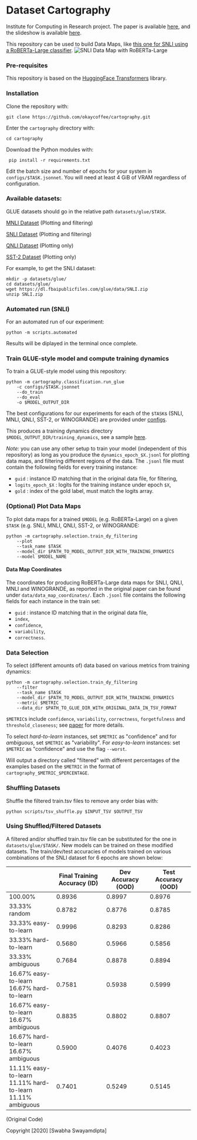# Dataset Cartography

Institute for Computing in Research project. The paper is available [here](https://raw.githubusercontent.com/okaycoffee/cartography/main/documents/BishnuGondoputro_DataMapsPaper.pdf), and the slideshow is available [here](https://raw.githubusercontent.com/okaycoffee/cartography/main/documents/BishnuGondoputro_DataMapsSlideshow.pdf).

This repository can be used to build Data Maps, like [this one for SNLI using a RoBERTa-Large classifier](./sample/SNLI_RoBERTa.pdf).
![SNLI Data Map with RoBERTa-Large](./sample/SNLI_RoBERTa.png)

### Pre-requisites

This repository is based on the [HuggingFace Transformers](https://github.com/huggingface/transformers) library.
<!-- Hyperparameter tuning is based on [HFTune](https://github.com/allenai/hftune). -->

### Installation

Clone the repository with:

```
git clone https://github.com/okaycoffee/cartography.git
```

Enter the `cartography` directory with:
```
cd cartography
```

Download the Python modules with:

```
 pip install -r requirements.txt
```

Edit the batch size and number of epochs for your system in `configs/$TASK.jsonnet`. You will need at least 4 GiB of VRAM regardless of configuration.

### Available datasets:

GLUE datasets should go in the relative path `datasets/glue/$TASK`. 

[MNLI Dataset](https://dl.fbaipublicfiles.com/glue/data/MNLI.zip) (Plotting and filtering)

[SNLI Dataset](https://dl.fbaipublicfiles.com/glue/data/SNLI.zip) (Plotting and filtering)

[QNLI Dataset](https://dl.fbaipublicfiles.com/glue/data/QNLI.zip) (Plotting only)

[SST-2 Dataset](https://dl.fbaipublicfiles.com/glue/data/SST-2.zip) (Plotting only)

For example, to get the SNLI dataset:
```
mkdir -p datasets/glue/
cd datasets/glue/
wget https://dl.fbaipublicfiles.com/glue/data/SNLI.zip
unzip SNLI.zip
```

### Automated run (SNLI)

For an automated run of our experiment:
```
python -m scripts.automated
```
Results will be diplayed in the terminal once complete.

### Train GLUE-style model and compute training dynamics

To train a GLUE-style model using this repository:

```
python -m cartography.classification.run_glue
    -c configs/$TASK.jsonnet
    --do_train
    --do_eval
    -o $MODEL_OUTPUT_DIR
```
The best configurations for our experiments for each of the `$TASK`s (SNLI, MNLI, QNLI, SST-2, or WINOGRANDE) are provided under [configs](./configs).

This produces a training dynamics directory `$MODEL_OUTPUT_DIR/training_dynamics`, see a sample [here](./sample/training_dynamics/).

*Note:* you can use any other setup to train your model (independent of this repository) as long as you produce the `dynamics_epoch_$X.jsonl` for plotting data maps, and filtering different regions of the data.
The `.jsonl` file must contain the following fields for every training instance:
- `guid` : instance ID matching that in the original data file, for filtering,
- `logits_epoch_$X` : logits for the training instance under epoch `$X`,
- `gold` : index of the gold label, must match the logits array.


### (Optional) Plot Data Maps

To plot data maps for a trained `$MODEL` (e.g. RoBERTa-Large) on a given `$TASK` (e.g. SNLI, MNLI, QNLI, SST-2, or WINOGRANDE:

```
python -m cartography.selection.train_dy_filtering
    --plot
    --task_name $TASK
    --model_dir $PATH_TO_MODEL_OUTPUT_DIR_WITH_TRAINING_DYNAMICS
    --model $MODEL_NAME
```

#### Data Map Coordinates

The coordinates for producing RoBERTa-Large data maps for SNLI, QNLI, MNLI and WINOGRANDE, as reported in the original paper can be found under `data/data_map_coordinates/`. Each `.jsonl` file contains the following fields for each instance in the train set:
- `guid` : instance ID matching that in the original data file,
- `index`,
- `confidence`,
- `variability`,
- `correctness`.


### Data Selection

To select (different amounts of) data based on various metrics from training dynamics:

```
python -m cartography.selection.train_dy_filtering
    --filter
    --task_name $TASK
    --model_dir $PATH_TO_MODEL_OUTPUT_DIR_WITH_TRAINING_DYNAMICS
    --metric $METRIC
    --data_dir $PATH_TO_GLUE_DIR_WITH_ORIGINAL_DATA_IN_TSV_FORMAT
```

`$METRIC`s include `confidence`, `variability`, `correctness`, `forgetfulness` and `threshold_closeness`; see [paper](https://aclanthology.org/2020.emnlp-main.746) for more details.

To select _hard-to-learn_ instances, set `$METRIC` as "confidence" and for _ambiguous_, set `$METRIC` as "variability". For _easy-to-learn_ instances: set `$METRIC` as "confidence" and use the flag `--worst`.

Will output a directory called "filtered" with different percentages of the examples based on the `$METRIC` in the format of `cartography_$METRIC_$PERCENTAGE`.

### Shuffling Datasets

Shuffle the filtered train.tsv files to remove any order bias with:

```
python scripts/tsv_shuffle.py $INPUT_TSV $OUTPUT_TSV
```
### Using Shuffled/Filtered Datasets

A filtered and/or shuffled train.tsv file can be substituted for the one in `datasets/glue/$TASK/`. New models can be trained on these modified datasets. The train/dev/test accuracies of models trained on various combinations of the SNLI dataset for 6 epochs are shown below: 

|                                                         | Final Training Accuracy (ID) | Dev Accuracy (OOD) | Test Accuracy (OOD) |
| ------------------------------------------------------- | ---------------------------- | ------------------ | ------------------- |
| 100.00%                                                 | 0.8936                       | 0.8997             | 0.8976              |
| 33.33% random                                              | 0.8782                       | 0.8776             | 0.8785              |
| 33.33% easy-to-learn                                       | 0.9996                       | 0.8293             | 0.8286              |
| 33.33% hard-to-learn                                       | 0.5680                        | 0.5966             | 0.5856              |
| 33.33% ambiguous                                           | 0.7684                       | 0.8878             | 0.8894              |
| 16.67% easy-to-learn<br>16.67% hard-to-learn                  | 0.7581                       | 0.5938             | 0.5999              |
| 16.67% easy-to-learn<br>16.67% ambiguous                      | 0.8835                       | 0.8802              | 0.8807               |
| 16.67% hard-to-learn<br>16.67% ambiguous                      | 0.5900                       | 0.4076             | 0.4023              |
| 11.11% easy-to-learn<br>11.11% hard-to-learn<br>11.11% ambiguous | 0.7401                       | 0.5249             | 0.5145              |

(Original Code)

Copyright [2020] [Swabha Swayamdipta]